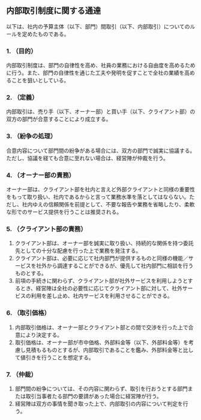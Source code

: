## 内部取引制度に関する通達

以下は、社内の予算主体（以下、部門）間取引（以下、内部取引）についてのルールを定めたものである。

### 1. （目的）
内部取引制度は、部門の自律性を高め、社員の業務における自由度を高めるために行う。また、部門の自律性を通じた工夫や発明を促すことで全社の業績を高めることを狙いとしている。

### 2. （定義）
内部取引は、売り手（以下、オーナー部）と買い手（以下、クライアント部）の双方の部門が合意することにより成立する。

### 3. （紛争の処理）
合意内容について部門間の紛争がある場合には、双方の部門で誠実に協議する。ただし、協議を経ても合意に至れない場合は、経営陣が仲裁を行う。

### 4. （オーナー部の責務）
オーナー部は、クライアント部を社内と言えど外部クライアントと同様の重要性をもって取り扱い、社内であるからと言って業務水準を落としてはならない。ただし、社内ゆえの信頼関係を前提として、不要な報告や業務を省略したり、柔軟な形でのサービス提供を行うことは推奨される。

### 5. （クライアント部の責務）
1. クライアント部は、オーナー部を誠実に取り扱い、持続的な関係を持つ委託先としての十分な配慮を行った上で業務を発注する。
1. クライアント部は、必要に応じて社内部門が提供するものと同様の機能／サービスを社外から調達することができるが、優先して社内部門に相談を行うものとする。
1. 前項の手続きに関わらず、クライアント部が社外サービスを利用しようとするとき、経営陣は全社の必要性に応じてクライアント部に対して、社外サービスの利用を差し止め、社内サービスを利用させることができる。

### 6. （取引価格）
1. 内部取引価格は、オーナー部とクライアント部との間で交渉を行った上で合意により決定する。
1. 取引価格は、オーナー部が市中価格、外部料金等（以下、外部料金等）を考慮し見積もるものとするが、内部取引であることを鑑み、外部料金等と比して値引きを行うことを想定する。

### 7. （仲裁）
1. 部門間の紛争については、その内容に関わらず、取引を行おうとする部門または取引当事者たる部門の要請があった場合に経営陣が行う。
1. 経営陣は双方の事情を聞き取った上で、内部取引の内容について判定を行う。
